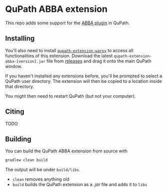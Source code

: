 # QuPath ABBA extension

This repo adds some support for the [ABBA plugin](https://biop.github.io/ijp-imagetoatlas/) in QuPath.

## Installing

You'll also need to install [`qupath-extension-warpy`](https://github.com/BIOP/qupath-extension-warpy) to access all functionalities of this extension.
Download the latest `qupath-extension-abba-[version].jar` file from [releases](https://github.com/biop/qupath-extension-warpy/releases) and drag it onto the main QuPath window.

If you haven't installed any extensions before, you'll be prompted to select a QuPath user directory.
The extension will then be copied to a location inside that directory.

You might then need to restart QuPath (but not your computer).

## Citing

TODO

## Building

You can build the QuPath ABBA extension from source with

```bash
gradlew clean build
```

The output will be under `build/libs`.

* `clean` removes anything old
* `build` builds the QuPath extension as a *.jar* file and adds it to `libs` 
